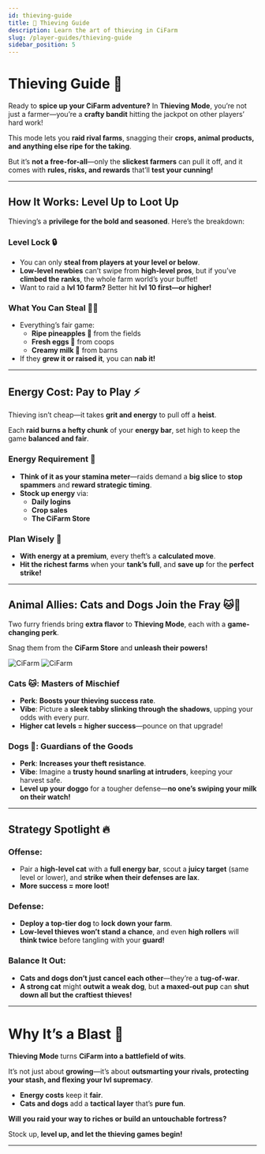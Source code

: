 ```yaml
---
id: thieving-guide
title: 🪬 Thieving Guide
description: Learn the art of thieving in CiFarm
slug: /player-guides/thieving-guide
sidebar_position: 5
---
```


# **Thieving Guide 🪬**  

Ready to **spice up your CiFarm adventure?** In **Thieving Mode**, you’re not just a farmer—you’re a **crafty bandit** hitting the jackpot on other players’ hard work!  

This mode lets you **raid rival farms**, snagging their **crops, animal products, and anything else ripe for the taking**.  

But it’s **not a free-for-all**—only the **slickest farmers** can pull it off, and it comes with **rules, risks, and rewards** that’ll **test your cunning!**

---

## **How It Works: Level Up to Loot Up**  

Thieving’s a **privilege for the bold and seasoned**. Here’s the breakdown:

### **Level Lock 🔒**  
- You can only **steal from players at your level or below**.  
- **Low-level newbies** can’t swipe from **high-level pros**, but if you’ve **climbed the ranks**, the whole farm world’s your buffet!  
- Want to raid a **lvl 10 farm?** Better hit **lvl 10 first—or higher!**  

### **What You Can Steal 🏴‍☠️**  
- Everything’s fair game:  
  - **Ripe pineapples 🍍** from the fields  
  - **Fresh eggs 🥚** from coops  
  - **Creamy milk 🥛** from barns  
- If they **grew it or raised it**, you can **nab it!**  

---

## **Energy Cost: Pay to Play ⚡**  

Thieving isn’t cheap—it takes **grit and energy** to pull off a **heist**.  

Each **raid burns a hefty chunk** of your **energy bar**, set high to keep the game **balanced and fair**.

### **Energy Requirement 🔋**  
- **Think of it as your stamina meter**—raids demand a **big slice** to **stop spammers** and **reward strategic timing**.  
- **Stock up energy** via:  
  - **Daily logins**  
  - **Crop sales**  
  - **The CiFarm Store**  

### **Plan Wisely 🧠**  
- **With energy at a premium**, every theft’s a **calculated move**.  
- **Hit the richest farms** when your **tank’s full**, and **save up** for the **perfect strike!**

---

## **Animal Allies: Cats and Dogs Join the Fray 🐱🐶**  

Two furry friends bring **extra flavor** to **Thieving Mode**, each with a **game-changing perk**.  

Snag them from the **CiFarm Store** and **unleash their powers!**

![CiFarm](/img/pets/cat.png)
![CiFarm](/img/pets/dog.png)

### **Cats 🐱: Masters of Mischief**  
- **Perk**: **Boosts your thieving success rate**.  
- **Vibe**: Picture a **sleek tabby slinking through the shadows**, upping your odds with every purr.  
- **Higher cat levels = higher success**—pounce on that upgrade!  

### **Dogs 🐶: Guardians of the Goods**  
- **Perk**: **Increases your theft resistance**.  
- **Vibe**: Imagine a **trusty hound snarling at intruders**, keeping your harvest safe.  
- **Level up your doggo** for a tougher defense—**no one’s swiping your milk on their watch!**  

---

## **Strategy Spotlight 🔥**  

### **Offense:**
- Pair a **high-level cat** with a **full energy bar**, scout a **juicy target** (same level or lower), and **strike when their defenses are lax**.  
- **More success = more loot!**  

### **Defense:**
- **Deploy a top-tier dog** to **lock down your farm**.  
- **Low-level thieves won’t stand a chance**, and even **high rollers** will **think twice** before tangling with your **guard!**  

### **Balance It Out:**
- **Cats and dogs don’t just cancel each other**—they’re a **tug-of-war**.  
- **A strong cat** might **outwit a weak dog**, but **a maxed-out pup** can **shut down all but the craftiest thieves!**  

---

# **Why It’s a Blast 🎯**  

**Thieving Mode** turns **CiFarm into a battlefield of wits**.  

It’s not just about **growing**—it’s about **outsmarting your rivals, protecting your stash, and flexing your lvl supremacy**.  

- **Energy costs** keep it **fair**.  
- **Cats and dogs** add a **tactical layer** that’s **pure fun**.  

**Will you raid your way to riches or build an untouchable fortress?**  

Stock up, **level up, and let the thieving games begin!**  

---
